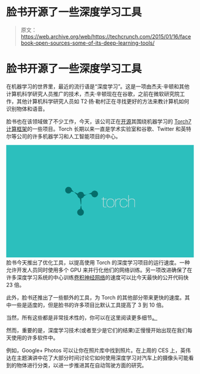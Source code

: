 # 脸书开源了一些深度学习工具

> 原文：<https://web.archive.org/web/https://techcrunch.com/2015/01/16/facebook-open-sources-some-of-its-deep-learning-tools/>

# 脸书开源了一些深度学习工具

在机器学习的世界里，最近的流行语是“深度学习”。这是一项由杰夫·辛顿和其他计算机科学研究人员推广的技术，杰夫·辛顿现在在谷歌，之前在微软研究院工作，其他计算机科学研究人员如 T2·扬·勒村正在寻找更好的方法来教计算机如何识别物体和语音。

脸书也在该领域做了不少工作，今天，该公司正在[开源](https://web.archive.org/web/20230404144242/https://research.facebook.com/blog/879898285375829/fair-open-sources-deep-learning-modules-for-torch/)其围绕机器学习的 [Torch7 计算框架](https://web.archive.org/web/20230404144242/http://torch.ch/)的一些项目。Torch 长期以来一直是学术实验室和谷歌、Twitter 和英特尔等公司的许多机器学习和人工智能项目的中心。

![torch[1]](img/e31c1feca491cbba28691793a2861586.png)脸书今天推出了优化工具，以提高使用 Torch 的深度学习项目的运行速度。一种允许开发人员同时使用多个 GPU 来并行化他们的网络训练。另一项改进确保了在许多深度学习系统的中心训练[卷积神经网络](https://web.archive.org/web/20230404144242/https://en.wikipedia.org/wiki/Convolutional_neural_network)的速度可以比今天最快的公开代码快 23 倍。

此外，脸书还推出了一些额外的工具，为 Torch 的其他部分带来更快的速度。其中一些是适度的，但是脸书的许多项目比默认工具提高了 3 到 10 倍。

当然，所有这些都是非常技术性的，你可以在这里阅读更多细节[。](https://web.archive.org/web/20230404144242/http://arxiv.org/abs/1412.7580)

然而，重要的是，深度学习技术(或者至少是它们的结果)正慢慢开始出现在我们每天使用的许多软件中。

例如，Google+ Photos 可以让你在照片库中找到照片。在上周的 CES 上，英伟达在主题演讲中花了大部分时间讨论它如何使用深度学习对汽车上的摄像头可能看到的物体进行分类，以进一步推进其在自动驾驶方面的研究。